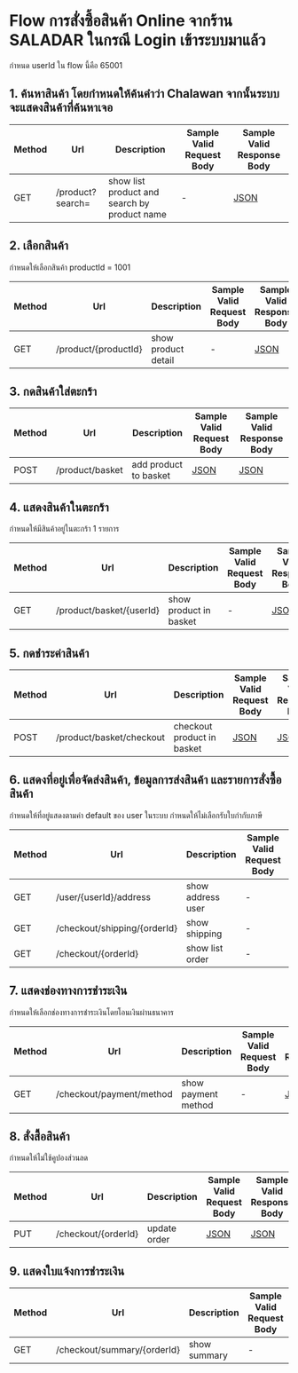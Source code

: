 # Flow การสั่งซื้อสินค้า Online จากร้าน SALADAR ในกรณี Login เข้าระบบมาแล้ว

กำหนด userId ใน flow นี้คือ 65001

## 1. ค้นหาสินค้า โดยกำหนดให้ค้นคำว่า Chalawan จากนั้นระบบจะแสดงสินค้าที่ค้นหาเจอ

| Method | Url                      | Description                                  | Sample Valid Request Body                                                                                       | Sample Valid Response Body                                                                                       |
|--------|--------------------------|----------------------------------------------|-----------------------------------------------------------------------------------------------------------------|------------------------------------------------------------------------------------------------------------------|
| GET    | /product?search=         | show list product and search by product name | -                                                                                                               | [JSON](https://github.com/nightchao/assignment-java-boot-camp/wiki/JSON-Response-for-search-product)             |

## 2. เลือกสินค้า

กำหนดให้เลือกสินค้า productId = 1001

| Method | Url                      | Description                                  | Sample Valid Request Body                                                                                       | Sample Valid Response Body                                                                                       |
|--------|--------------------------|----------------------------------------------|-----------------------------------------------------------------------------------------------------------------|------------------------------------------------------------------------------------------------------------------|
| GET    | /product/{productId}     | show product detail                          | -                                                                                                               | [JSON](https://github.com/nightchao/assignment-java-boot-camp/wiki/JSON-Response-for-product-detail)             |

## 3. กดสินค้าใส่ตะกร้า

| Method | Url                      | Description                                  | Sample Valid Request Body                                                                                       | Sample Valid Response Body                                                                                       |
|--------|--------------------------|----------------------------------------------|-----------------------------------------------------------------------------------------------------------------|------------------------------------------------------------------------------------------------------------------|
| POST   | /product/basket          | add product to basket                        | [JSON](https://github.com/nightchao/assignment-java-boot-camp/wiki/JSON-Request-for-add-product-to-basket)      | [JSON](https://github.com/nightchao/assignment-java-boot-camp/wiki/JSON-Response-for-add-product-to-basket)      |

## 4. แสดงสินค้าในตะกร้า

กำหนดให้มีสินค้าอยู่ในตะกร้า 1 รายการ

| Method | Url                      | Description                                  | Sample Valid Request Body                                                                                       | Sample Valid Response Body                                                                                       |
|--------|--------------------------|----------------------------------------------|-----------------------------------------------------------------------------------------------------------------|------------------------------------------------------------------------------------------------------------------|
| GET    | /product/basket/{userId} | show product in basket                       | -                                                                                                               | [JSON](https://github.com/nightchao/assignment-java-boot-camp/wiki/JSON-Response-for-show-product-in-basket)     |

## 5. กดชำระค่าสินค้า

| Method | Url                      | Description                                  | Sample Valid Request Body                                                                                       | Sample Valid Response Body                                                                                       |
|--------|--------------------------|----------------------------------------------|-----------------------------------------------------------------------------------------------------------------|------------------------------------------------------------------------------------------------------------------|
| POST   | /product/basket/checkout | checkout product in basket                   | [JSON](https://github.com/nightchao/assignment-java-boot-camp/wiki/JSON-Request-for-checkout-product-in-basket) | [JSON](https://github.com/nightchao/assignment-java-boot-camp/wiki/JSON-Response-for-checkout-product-in-basket) |

## 6. แสดงที่อยู่เพื่อจัดส่งสินค้า, ข้อมูลการส่งสินค้า และรายการสั่งซื้อสินค้า

กำหนดให้ที่อยู่แสดงตามค่า default ของ user ในระบบ กำหนดให้ไม่เลือกรับใบกำกับภาษี

| Method | Url                          | Description       | Sample Valid Request Body | Sample Valid Response Body                                                                             |
|--------|------------------------------|-------------------|---------------------------|--------------------------------------------------------------------------------------------------------|
| GET    | /user/{userId}/address       | show address user | -                         | [JSON](https://github.com/nightchao/assignment-java-boot-camp/wiki/JSON-Request-for-show-address-user) |
| GET    | /checkout/shipping/{orderId} | show shipping     | -                         | [JSON](https://github.com/nightchao/assignment-java-boot-camp/wiki/JSON-Response-for-show-shipping)    |
| GET    | /checkout/{orderId}          | show list order   | -                         | [JSON](https://github.com/nightchao/assignment-java-boot-camp/wiki/JSON-Response-for-show-list-order)  |

## 7. แสดงช่องทางการชำระเงิน

กำหนดให้เลือกช่องทางการชำระเงินโดยโอนเงินผ่านธนาคาร

| Method | Url                      | Description         | Sample Valid Request Body | Sample Valid Response Body                                                                                |
|--------|--------------------------|---------------------|---------------------------|-----------------------------------------------------------------------------------------------------------|
| GET    | /checkout/payment/method | show payment method | -                         | [JSON](https://github.com/nightchao/assignment-java-boot-camp/wiki/JSON-Response-for-show-payment-method) |

## 8. สั่งสื้อสินค้า

กำหนดให้ไม่ใช้คูปองส่วนลด

| Method | Url                 | Description  | Sample Valid Request Body                                                                         | Sample Valid Response Body                                                                         |
|--------|---------------------|--------------|---------------------------------------------------------------------------------------------------|----------------------------------------------------------------------------------------------------|
| PUT    | /checkout/{orderId} | update order | [JSON](https://github.com/nightchao/assignment-java-boot-camp/wiki/JSON-Request-for-update-order) | [JSON](https://github.com/nightchao/assignment-java-boot-camp/wiki/JSON-Response-for-update-order) |

## 9. แสดงใบแจ้งการชำระเงิน

| Method | Url                         | Description  | Sample Valid Request Body | Sample Valid Response Body                                                                         |
|--------|-----------------------------|--------------|---------------------------|----------------------------------------------------------------------------------------------------|
| GET    | /checkout/summary/{orderId} | show summary | -                         | [JSON](https://github.com/nightchao/assignment-java-boot-camp/wiki/JSON-Response-for-show-summary) |
